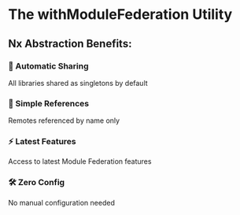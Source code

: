 ---
---

# The withModuleFederation Utility

<div class="mt-8">
<h2>Nx Abstraction Benefits:</h2>

<div class="space-y-6">
  <div v-click class="p-4 border rounded">
    <h3>🔄 Automatic Sharing</h3>
    <p>All libraries shared as singletons by default</p>
  </div>

  <div v-click class="p-4 border rounded">
    <h3>🎯 Simple References</h3>
    <p>Remotes referenced by name only</p>
  </div>

  <div v-click class="p-4 border rounded">
    <h3>⚡ Latest Features</h3>
    <p>Access to latest Module Federation features</p>
  </div>

  <div v-click class="p-4 border rounded">
    <h3>🛠 Zero Config</h3>
    <p>No manual configuration needed</p>
  </div>
</div>
</div>